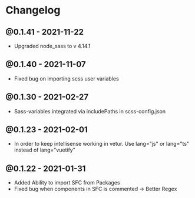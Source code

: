 # Changelog

## @0.1.41 - 2021-11-22

- Upgraded node_sass to v 4.14.1

## @0.1.40 - 2021-11-07

- Fixed bug on importing scss user variables
## @0.1.30 - 2021-02-27

- Sass-variables integrated via includePaths in scss-config.json
## @0.1.23 - 2021-02-01

- In order to keep intellisense working in vetur. Use lang="js" or lang="ts" instead of lang="vuetify"
## @0.1.22 - 2021-01-31

- Added Ability to import SFC from Packages
- Fixed bug when components in SFC is commented -> Better Regex
